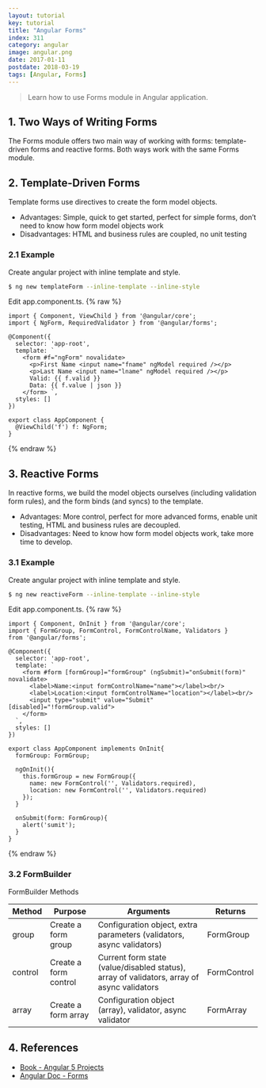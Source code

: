 ```yaml
---
layout: tutorial
key: tutorial
title: "Angular Forms"
index: 311
category: angular
image: angular.png
date: 2017-01-11
postdate: 2018-03-19
tags: [Angular, Forms]
---
```


> Learn how to use Forms module in Angular application.

## 1. Two Ways of Writing Forms
The Forms module offers two main way of working with forms: template-driven forms and reactive forms. Both ways work with the same Forms module.

## 2. Template-Driven Forms
Template forms use directives to create the form model objects.
* Advantages: Simple, quick to get started, perfect for simple forms, don’t need to know how form model objects work
* Disadvantages: HTML and business rules are coupled, no unit testing

### 2.1 Example
Create angular project with inline template and style.
```sh
$ ng new templateForm --inline-template --inline-style
```
Edit app.component.ts.
{% raw %}
```raw
import { Component, ViewChild } from '@angular/core';
import { NgForm, RequiredValidator } from '@angular/forms';

@Component({
  selector: 'app-root',
  template: `
    <form #f="ngForm" novalidate>
      <p>First Name <input name="fname" ngModel required /></p>
      <p>Last Name <input name="lname" ngModel required /></p>
      Valid: {{ f.valid }}
      Data: {{ f.value | json }}
    </form> `,
  styles: []
})

export class AppComponent {
  @ViewChild('f') f: NgForm;
}
```
{% endraw %}

## 3. Reactive Forms
In reactive forms, we build the model objects ourselves (including validation form rules), and the form binds (and syncs) to the template.
* Advantages: More control, perfect for more advanced forms, enable unit testing, HTML and business rules are decoupled.
* Disadvantages: Need to know how form model objects work, take more time to develop.

### 3.1 Example
Create angular project with inline template and style.
```sh
$ ng new reactiveForm --inline-template --inline-style
```
Edit app.component.ts.
{% raw %}
```raw
import { Component, OnInit } from '@angular/core';
import { FormGroup, FormControl, FormControlName, Validators }
from '@angular/forms';

@Component({
  selector: 'app-root',
  template: `
    <form #form [formGroup]="formGroup" (ngSubmit)="onSubmit(form)" novalidate>
      <label>Name:<input formControlName="name"></label><br/>
      <label>Location:<input formControlName="location"></label><br/>
      <input type="submit" value="Submit" [disabled]="!formGroup.valid">
    </form>
  `,
  styles: []
})

export class AppComponent implements OnInit{
  formGroup: FormGroup;

  ngOnInit(){
    this.formGroup = new FormGroup({
      name: new FormControl('', Validators.required),
      location: new FormControl('', Validators.required)
    });
  }

  onSubmit(form: FormGroup){
    alert('sumit');
  }
}
```
{% endraw %}

### 3.2 FormBuilder
FormBuilder Methods

 Method    | Purpose               | Arguments  | Returns
-----------|-----------------------|------------|--------------------------------------------------------
group      | Create a form group   | Configuration object, extra parameters (validators, async validators) | FormGroup
control    | Create a form control | Current form state (value/disabled status), array of validators, array of async validators | FormControl
array      | Create a form array   | Configuration object (array), validator, async validator | FormArray

## 4. References
* [Book - Angular 5 Projects](https://www.amazon.com/Angular-Projects-Learn-Single-Applications/dp/148423278X)
* [Angular Doc - Forms](https://angular.io/guide/forms)
